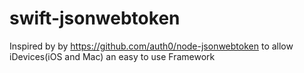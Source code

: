 swift-jsonwebtoken
==================

Inspired by by https://github.com/auth0/node-jsonwebtoken to allow iDevices(iOS and Mac) an easy to use Framework
